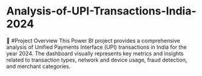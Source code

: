 # Analysis-of-UPI-Transactions-India-2024
📌 #Project Overview
This Power BI project provides a comprehensive analysis of Unified Payments Interface (UPI) transactions in India for the year 2024. The dashboard visually represents key metrics and insights related to transaction types, network and device usage, fraud detection, and merchant categories.

